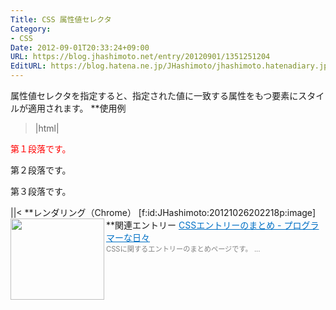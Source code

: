 ```yaml
---
Title: CSS 属性値セレクタ
Category:
- CSS
Date: 2012-09-01T20:33:24+09:00
URL: https://blog.jhashimoto.net/entry/20120901/1351251204
EditURL: https://blog.hatena.ne.jp/JHashimoto/jhashimoto.hatenadiary.jp/atom/entry/12921228815717255831
---
```


属性値セレクタを指定すると、指定された値に一致する属性をもつ要素にスタイルが適用されます。
**使用例
>|html|
<!DOCTYPE html>
<html lang="ja">
<head>
<title>Hello! CSS</title>
<meta charset="UTF-8">
<style>
[class="notification"] {    /* クラスnotificationが指定された要素 */
    color:  red;
}
</style>
</head>
<body>
<p class="notification">第１段落です。</p>
<p class="infomation">第２段落です。</p>
<p>第３段落です。</p>
</body>
</html>
||<
**レンダリング（Chrome）
[f:id:JHashimoto:20121026202218p:image]
**関連エントリー
<a href="http://d.hatena.ne.jp/JHashimoto/20121023/1350990421" target="_blank" rel="nofollow"><img class="alignleft" align="left" border="0" src="http://capture.heartrails.com/150x130/shadow?http://d.hatena.ne.jp/JHashimoto/20121023/1350990421" alt="" width="150" height="130" /></a><a style="color:#0070C5;" href="http://d.hatena.ne.jp/JHashimoto/20121023/1350990421" target="_blank" rel="nofollow">CSSエントリーのまとめ - プログラマーな日々</a><a href="http://b.hatena.ne.jp/entry/http://d.hatena.ne.jp/JHashimoto/20121023/1350990421" target="_blank"><img border="0" src="http://b.hatena.ne.jp/entry/image/http://d.hatena.ne.jp/JHashimoto/20121023/1350990421" alt="" /></a><br><span style="color: #808080;font-size: 80%;">CSSに関するエントリーのまとめページです。 ...</span><br style="clear:both;" />
